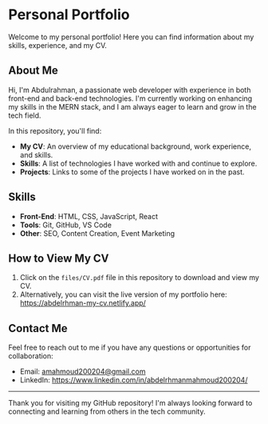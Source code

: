 # Personal Portfolio

Welcome to my personal portfolio! Here you can find information about my skills, experience, and my CV.

## About Me

Hi, I'm Abdulrahman, a passionate web developer with experience in both front-end and back-end technologies. I'm currently working on enhancing my skills in the MERN stack, and I am always eager to learn and grow in the tech field.

In this repository, you'll find:

- **My CV**: An overview of my educational background, work experience, and skills.
- **Skills**: A list of technologies I have worked with and continue to explore.
- **Projects**: Links to some of the projects I have worked on in the past.

## Skills

- **Front-End**: HTML, CSS, JavaScript, React
- **Tools**: Git, GitHub, VS Code
- **Other**: SEO, Content Creation, Event Marketing

## How to View My CV

1. Click on the `files/CV.pdf` file in this repository to download and view my CV.
2. Alternatively, you can visit the live version of my portfolio here: https://abdelrhman-my-cv.netlify.app/

## Contact Me

Feel free to reach out to me if you have any questions or opportunities for collaboration:

- Email: amahmoud200204@gmail.com
- LinkedIn: https://www.linkedin.com/in/abdelrhmanmahmoud200204/

---

Thank you for visiting my GitHub repository! I'm always looking forward to connecting and learning from others in the tech community.

